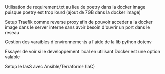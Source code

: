 Utilisation de requirement.txt au lieu de poetry dans la docker image puisque poetry est trop lourd (ajout de 7GB dans la docker image)

Setup Traefik comme reverse proxy afin de pouvoir acceder a la docker image dans le server interne sans avoir besoin d'ouvrir un port dans le reseau

Gestion des varaibles d'environnements a l'aide de la lib python dotenv

Essayer de voir si le developpement local en utilisant Docker est une option valable

Setup le IasS avec Ansible/Terraforme (IaC) 
